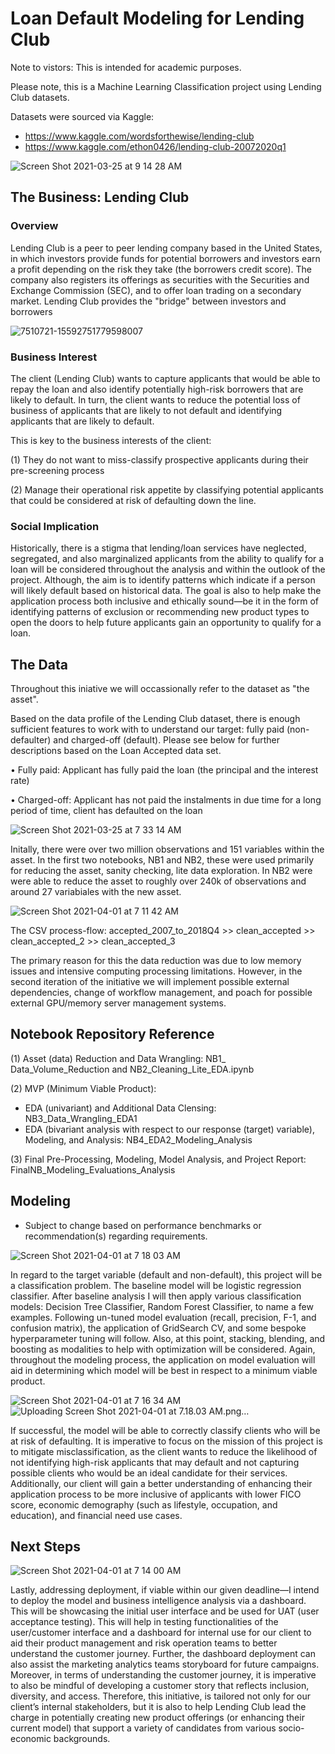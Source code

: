 # Loan Default Modeling for Lending Club

Note to vistors:
This is intended for academic purposes. 

Please note, this is a Machine Learning Classification project using Lending Club datasets.


Datasets were sourced via Kaggle:

* https://www.kaggle.com/wordsforthewise/lending-club
* https://www.kaggle.com/ethon0426/lending-club-20072020q1

![Screen Shot 2021-03-25 at 9 14 28 AM](https://user-images.githubusercontent.com/61753153/112478567-87c71680-8d4a-11eb-8f37-c2e416bb74ac.png)


## The Business: Lending Club

### Overview
Lending Club is a peer to peer lending company based in the United States, in which investors provide funds for potential borrowers and investors earn a profit depending on the risk they take (the borrowers credit score). The company also registers its offerings as securities with the Securities and Exchange Commission (SEC), and to offer loan trading on a secondary market. Lending Club provides the "bridge" between investors and borrowers

![7510721-15592751779598007](https://user-images.githubusercontent.com/61753153/112480714-af1ee300-8d4c-11eb-8e28-8b34cb4245ff.png)


### Business Interest
The client (Lending Club) wants to capture applicants that would be able to repay the loan and also identify potentially high-risk borrowers that are likely to default. In turn, the client wants to reduce the potential loss of business of applicants that are likely to not default and identifying applicants that are likely to default. 

This is key to the business interests of the client: 

(1) They do not want to miss-classify prospective applicants during their pre-screening process

(2) Manage their operational risk appetite by classifying potential applicants that could be considered at risk of defaulting down the line.

### Social Implication
Historically, there is a stigma that lending/loan services have neglected, segregated, and also marginalized applicants from the ability to qualify for a loan will be considered throughout the analysis and within the outlook of the project. Although, the aim is to identify patterns which indicate if a person will likely default based on historical data. The goal is also to help make the application process both inclusive and ethically sound—be it in the form of identifying patterns of exclusion or recommending new product types to open the doors to help future applicants gain an opportunity to qualify for a loan. 

## The Data

Throughout this iniative we will occassionally refer to the dataset as "the asset". 

Based on the data profile of the Lending Club dataset, there is enough sufficient features to work with to understand our target: fully paid (non-defaulter) and charged-off (default). Please see below for further descriptions based on the Loan Accepted data set.
 
•	Fully paid: Applicant has fully paid the loan (the principal and the interest rate)

•	Charged-off: Applicant has not paid the instalments in due time for a long period of time, client has defaulted on the loan

![Screen Shot 2021-03-25 at 7 33 14 AM](https://user-images.githubusercontent.com/61753153/112477666-a24cc000-8d49-11eb-9359-e2845322a404.png)

Initally, there were over two million observations and 151 variables within the asset. In the first two notebooks, NB1 and NB2, these were used primarily for reducing the asset, sanity checking, lite data exploration. In NB2 were were able to reduce the asset to roughly over 240k of observations and around 27 variabiales with the new asset. 

![Screen Shot 2021-04-01 at 7 11 42 AM](https://user-images.githubusercontent.com/61753153/113286081-b3518000-92b9-11eb-8e4a-a5994100fe68.png)

The CSV process-flow: accepted_2007_to_2018Q4 >> clean_accepted >> clean_accepted_2 >> clean_accepted_3

The primary reason for this the data reduction was due to low memory issues and intensive computing processing limitations. However, in the second iteration of the initiative we will implement possible external dependencies, change of workflow management, and poach for possible external GPU/memory server management systems.

## Notebook Repository Reference

(1) Asset (data) Reduction and Data Wrangling: NB1_ Data_Volume_Reduction and NB2_Cleaning_Lite_EDA.ipynb

(2) MVP (Minimum Viable Product):

* EDA (univariant) and Additional Data Clensing: NB3_Data_Wrangling_EDA1
* EDA (bivariant analysis with respect to our response (target) variable), Modeling, and Analysis: NB4_EDA2_Modeling_Analysis

(3) Final Pre-Processing, Modeling, Model Analysis, and Project Report: FinalNB_Modeling_Evaluations_Analysis

## Modeling
* Subject to change based on performance benchmarks or recommendation(s) regarding requirements.

![Screen Shot 2021-04-01 at 7 18 03 AM](https://user-images.githubusercontent.com/61753153/113286863-c022a380-92ba-11eb-99e5-fb6ba9c660ef.png)

In regard to the target variable (default and non-default), this project will be a classification problem. The baseline model will be logistic regression classifier. After baseline analysis I will then apply various classification models: Decision Tree Classifier, Random Forest Classifier, to name a few examples. Following un-tuned model evaluation (recall, precision, F-1, and confusion matrix), the application of GridSearch CV, and some bespoke hyperparameter tuning will follow. Also, at this point, stacking, blending, and boosting as modalities to help with optimization will be considered. Again, throughout the modeling process, the application on model evaluation will aid in determining which model will be best in respect to a minimum viable product. 

![Screen Shot 2021-04-01 at 7 16 34 AM](https://user-images.githubusercontent.com/61753153/113286450-3b378a00-92ba-11eb-832a-32e6a046dac9.png)![Uploading Screen Shot 2021-04-01 at 7.18.03 AM.png…]()


If successful, the model will be able to correctly classify clients who will be at risk of defaulting. It is imperative to focus on the mission of this project is to mitigate misclassification, as the client wants to reduce the likelihood of not identifying high-risk applicants that may default and not capturing possible clients who would be an ideal candidate for their services. Additionally, our client will gain a better understanding of enhancing their application process to be more inclusive of applicants with lower FICO score, economic demography (such as lifestyle, occupation, and education), and financial need use cases. 

## Next Steps

![Screen Shot 2021-04-01 at 7 14 00 AM](https://user-images.githubusercontent.com/61753153/113286203-dda33d80-92b9-11eb-91b2-6e50aec874a3.png)

Lastly, addressing deployment, if viable within our given deadline—I intend to deploy the model and business intelligence analysis via a dashboard. This will be showcasing the initial user interface and be used for UAT (user acceptance testing). This will help in testing functionalities of the user/customer interface and a dashboard for internal use for our client to aid their product management and risk operation teams to better understand the customer journey. Further, the dashboard deployment can also assist the marketing analytics teams storyboard for future campaigns. Moreover, in terms of understanding the customer journey, it is imperative to also be mindful of developing a customer story that reflects inclusion, diversity, and access. Therefore, this initiative, is tailored not only for our client’s internal stakeholders, but it is also to help Lending Club lead the charge in potentially creating new product offerings (or enhancing their current model) that support a variety of candidates from various socio-economic backgrounds. 



